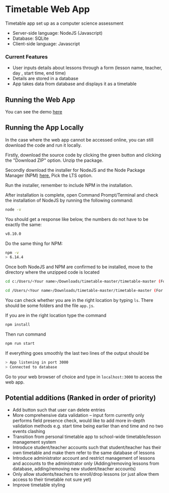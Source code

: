 # Timetable Web App
Timetable app set up as a computer science assessment
- Server-side language: NodeJS (Javascript)
- Database: SQLite
- Client-side language: Javascript

### Current Features
- User inputs details about lessons through a form (lesson name, teacher, day , start time, end time)
- Details are stored in a database 
- App takes data from database and displays it as a timetable
  
## Running the Web App
You can see the demo [here](https://intense-temple-71858.herokuapp.com/)

## Running the App Locally
In the case where the web app cannot be accessed online, you can still download the code and run it locally.

Firstly, download the source code by clicking the green button and clicking the "Download ZIP" option. Unzip the package.

Secondly download the installer for NodeJS and the Node Package Manager (NPM) [here.](https://nodejs.org/en/) Pick the LTS option.

Run the installer, remember to include NPM in the installation.

After installation is complete, open Command Prompt/Terminal and check the installation of NodeJS by running the following command:

```bash
node -v
```

You should get a response like below, the numbers do not have to be exactly the same:

```bash
v8.10.0
```

Do the same thing for NPM:

```bash
npm -v
> 6.14.4
```

Once both NodeJS and NPM are confirmed to be installed, move to the directory where the unzipped code is located

```bash
cd c:/Users/<Your name>/Downloads/timetable-master/timetable-master (For windows)

cd /Users/<Your name>/Downloads/timetable-master/timetable-master (For MacOS)
```

You can check whether you are in the right location by typing `ls`. There should be some folders and the file `app.js`.

If you are in the right location type the command

```bash
npm install
```

Then run command

```bash
npm run start
```

If everything goes smoothly the last two lines of the output should be

```bash
> App listening in port 3000
> Connected to database
```

Go to your web browser of choice and type in `localhost:3000` to access the web app.

## Potential additions (Ranked in order of priority)

- Add button such that user can delete entries
- More comprehensive data validation – input form currently only performs field presence check, would like to add more in-depth validation methods e.g. start time being earlier than end time and no two events clashing
- Transition from personal timetable app to school-wide timetable/lesson management system
- Introduce student/teacher accounts such that student/teacher has their own timetable and make them refer to the same database of lessons
- Introduce administrator account and restrict management of lessons and accounts to the administrator only (Adding/removing lessons from database, adding/removing new student/teacher accounts)
- Only allow students/teachers to enroll/drop lessons (or just allow them access to their timetable not sure yet)
- Improve timetable styling

